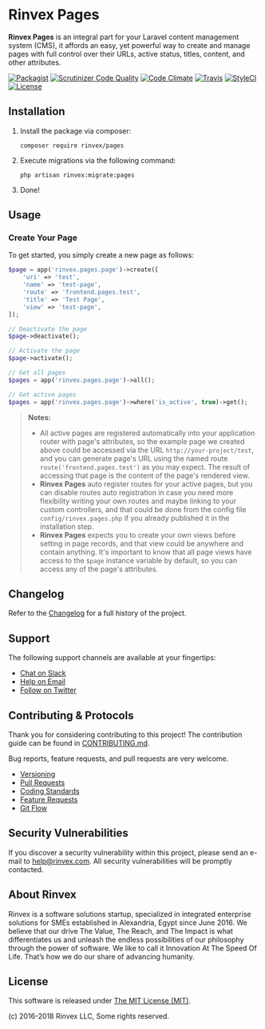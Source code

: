 # Rinvex Pages

**Rinvex Pages** is an integral part for your Laravel content management system (CMS), it affords an easy, yet powerful way to create and manage pages with full control over their URLs, active status, titles, content, and other attributes.

[![Packagist](https://img.shields.io/packagist/v/rinvex/pages.svg?label=Packagist&style=flat-square)](https://packagist.org/packages/rinvex/pages)
[![Scrutinizer Code Quality](https://img.shields.io/scrutinizer/g/rinvex/pages.svg?label=Scrutinizer&style=flat-square)](https://scrutinizer-ci.com/g/rinvex/pages/)
[![Code Climate](https://img.shields.io/codeclimate/github/rinvex/pages.svg?label=CodeClimate&style=flat-square)](https://codeclimate.com/github/rinvex/pages)
[![Travis](https://img.shields.io/travis/rinvex/pages.svg?label=TravisCI&style=flat-square)](https://travis-ci.org/rinvex/pages)
[![StyleCI](https://styleci.io/repos/98953486/shield)](https://styleci.io/repos/98953486)
[![License](https://img.shields.io/packagist/l/rinvex/pages.svg?label=License&style=flat-square)](https://github.com/rinvex/pages/blob/develop/LICENSE)


## Installation

1. Install the package via composer:
    ```shell
    composer require rinvex/pages
    ```

2. Execute migrations via the following command:
    ```
    php artisan rinvex:migrate:pages
    ```

3. Done!

## Usage

### Create Your Page

To get started, you simply create a new page as follows:

```php
$page = app('rinvex.pages.page')->create([
    'uri' => 'test',
    'name' => 'test-page',
    'route' => 'frontend.pages.test',
    'title' => 'Test Page',
    'view' => 'test-page',
]);

// Deactivate the page
$page->deactivate();

// Activate the page
$page->activate();

// Get all pages
$pages = app('rinvex.pages.page')->all();

// Get active pages
$pages = app('rinvex.pages.page')->where('is_active', true)->get();
```

> **Notes:**
> - All active pages are registered automatically into your application router with page's attributes, so the example page we created above could be accessed via the URL `http://your-project/test`, and you can generate page's URL using the named route `route('frontend.pages.test')` as you may expect. The result of accessing that page is the content of the page's rendered view.
> - **Rinvex Pages** auto register routes for your active pages, but you can disable routes auto registration in case you need more flexibility writing your own routes and maybe linking to your custom controllers, and that could be done from the config file `config/rinvex.pages.php` if you already published it in the installation step.
> - **Rinvex Pages** expects you to create your own views before setting in page records, and that view could be anywhere and contain anything. It's important to know that all page views have access to the `$page` instance variable by default, so you can access any of the page's attributes.


## Changelog

Refer to the [Changelog](CHANGELOG.md) for a full history of the project.


## Support

The following support channels are available at your fingertips:

- [Chat on Slack](http://chat.rinvex.com)
- [Help on Email](mailto:help@rinvex.com)
- [Follow on Twitter](https://twitter.com/rinvex)


## Contributing & Protocols

Thank you for considering contributing to this project! The contribution guide can be found in [CONTRIBUTING.md](CONTRIBUTING.md).

Bug reports, feature requests, and pull requests are very welcome.

- [Versioning](CONTRIBUTING.md#versioning)
- [Pull Requests](CONTRIBUTING.md#pull-requests)
- [Coding Standards](CONTRIBUTING.md#coding-standards)
- [Feature Requests](CONTRIBUTING.md#feature-requests)
- [Git Flow](CONTRIBUTING.md#git-flow)


## Security Vulnerabilities

If you discover a security vulnerability within this project, please send an e-mail to [help@rinvex.com](help@rinvex.com). All security vulnerabilities will be promptly contacted.


## About Rinvex

Rinvex is a software solutions startup, specialized in integrated enterprise solutions for SMEs established in Alexandria, Egypt since June 2016. We believe that our drive The Value, The Reach, and The Impact is what differentiates us and unleash the endless possibilities of our philosophy through the power of software. We like to call it Innovation At The Speed Of Life. That’s how we do our share of advancing humanity.


## License

This software is released under [The MIT License (MIT)](LICENSE).

(c) 2016-2018 Rinvex LLC, Some rights reserved.
